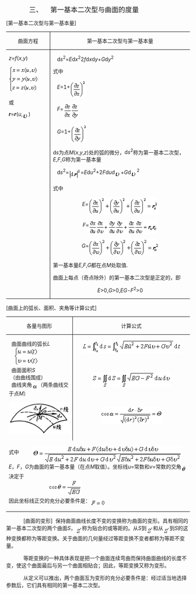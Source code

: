 <div class=Section1><pre style='margin-left:36.0pt;text-indent:-36.0pt'><span
lang=EN-US>三、<span style='font:7.0pt "Times New Roman"'>&nbsp;&nbsp;&nbsp;&nbsp;&nbsp;&nbsp;&nbsp;&nbsp;&nbsp;&nbsp;&nbsp;&nbsp;&nbsp;&nbsp; </span></span><span
lang=ZH-CN style='font-size:14.0pt;font-family:宋体_GB2312'>三、</span><span
lang=EN-US style='font-size:7.0pt;font-family:"Times New Roman"'>&nbsp;&nbsp;&nbsp;&nbsp;&nbsp;&nbsp;&nbsp;&nbsp; </span><span
lang=ZH-CN style='font-size:14.0pt;font-family:宋体_GB2312'>第一基本二次型与曲面的度量</span></pre>
<p class=MsoBodyTextFirstIndent2><span lang=EN-US>[</span><span lang=ZH-CN
style='font-family:宋体_GB2312'>第一基本二次型与第一基本量</span><span lang=EN-US>]</span></p>
<table class=MsoNormalTable border=1 cellspacing=0 cellpadding=0
 style='border-collapse:collapse;border:none'>
 <tr>
  <td width=136 valign=top style='width:102.0pt;border:solid windowtext 1.0pt;
  border-left:none;padding:0mm 5.4pt 0mm 5.4pt'>
  <p class=MsoNormal align=center style='text-align:center'><span lang=ZH-CN
  style='font-family:宋体_GB2312'>曲面方程</span></p>
  </td>
  <td width=488 valign=top style='width:366.0pt;border-top:solid windowtext 1.0pt;
  border-left:none;border-bottom:solid windowtext 1.0pt;border-right:none;
  padding:0mm 5.4pt 0mm 5.4pt'>
  <p class=MsoNormal align=center style='text-align:center'><span lang=ZH-CN
  style='font-family:宋体_GB2312'>第一基本二次型与第一基本量</span></p>
  </td>
 </tr>
 <tr>
  <td width=136 valign=top style='width:102.0pt;border-top:none;border-left:
  none;border-bottom:solid windowtext 1.0pt;border-right:solid windowtext 1.0pt;
  padding:0mm 5.4pt 0mm 5.4pt'>
  <p class=MsoNormal><i><span lang=EN-US>z</span></i><span lang=EN-US>=<i>f</i>(<i>x</i>,<i>y</i>)</span></p>
  <p class=MsoNormal><sub><span lang=EN-US style='font-size:10.5pt'><img
  width=81 height=71 src="res/17e9d95da129bdd93c34fb6cc6aaaa52_5593_files/image002.gif"
  u1:shapes="_x0000_i1031"></span></sub></p>
  <p class=MsoNormal><span lang=ZH-CN style='font-family:宋体_GB2312'>或</span></p>
  <p class=MsoNormal><b><i><span lang=EN-US>r</span></i></b><span lang=EN-US>=<b><i>r</i></b>(<i>u</i>,<i><sub><img
  width=16 height=16 src="res/17e9d95da129bdd93c34fb6cc6aaaa52_5593_files/image004.gif"
  u1:shapes="_x0000_i1032" align=absmiddle></sub></i>)</span></p>
  </td>
  <td width=488 valign=top style='width:366.0pt;border:none;border-bottom:solid windowtext 1.0pt;
  padding:0mm 5.4pt 0mm 5.4pt'>
  <p class=MsoNormal><span lang=EN-US>&nbsp;&nbsp; d<i>s</i><sup>2</sup>=<i>E</i>d<i>x</i><sup>2</sup>2<i>f</i>d<i>x</i>d<i>y</i>+<i>G</i>d<i>y</i><sup>2</sup></span></p>
  <p class=MsoNormal><span lang=ZH-CN style='font-family:宋体_GB2312'>式中</span></p>
  <p class=MsoNormal><span lang=EN-US>&nbsp;&nbsp; <i>E</i>=1+</span><sub><span
  lang=EN-US style='font-size:10.5pt'><img width=44 height=49
  src="res/17e9d95da129bdd93c34fb6cc6aaaa52_5593_files/image006.gif" u1:shapes="_x0000_i1025"
  align=absmiddle></span></sub></p>
  <p class=MsoNormal><span lang=EN-US>&nbsp;&nbsp; <i>F</i>=</span><sub><span
  lang=EN-US style='font-size:10.5pt'><img width=43 height=44
  src="res/17e9d95da129bdd93c34fb6cc6aaaa52_5593_files/image008.gif" u1:shapes="_x0000_i1026"
  align=absmiddle></span></sub></p>
  <p class=MsoNormal><span lang=EN-US>&nbsp;&nbsp; <i>G</i>=1+</span><sub><span
  lang=EN-US style='font-size:10.5pt'><img width=44 height=52
  src="res/17e9d95da129bdd93c34fb6cc6aaaa52_5593_files/image010.gif" u1:shapes="_x0000_i1027"
  align=absmiddle></span></sub></p>
  <p class=MsoNormal><span lang=EN-US>d<i>s</i></span><span lang=ZH-CN
  style='font-family:宋体_GB2312'>为点</span><i><span lang=EN-US>M</span></i><span
  lang=EN-US>(<i>x</i>,<i>y</i>,<i>z</i>)</span><span lang=ZH-CN
  style='font-family:宋体_GB2312'>处的弧的微分，</span><span lang=EN-US>d<i>s</i><sup>2</sup></span><span
  lang=ZH-CN style='font-family:宋体_GB2312'>称为第一基本二次型，</span><i><span
  lang=EN-US>E</span></i><span lang=EN-US>,<i>F</i>,<i>G</i></span><span
  lang=ZH-CN style='font-family:宋体_GB2312'>称为第一基本量</span></p>
  <p class=MsoNormal><span lang=EN-US>&nbsp;&nbsp; d<i>s</i><sup>2</sup>=</span><sub><span
  lang=EN-US style='font-size:10.5pt'><img width=32 height=29
  src="res/17e9d95da129bdd93c34fb6cc6aaaa52_5593_files/image012.gif" u1:shapes="_x0000_i1033"
  align=absmiddle></span></sub><span lang=EN-US>=<i>E</i>d<i>u</i><sup>2</sup>+2<i>F</i>d<i>u</i>d<i><sub><img
  width=16 height=16 src="res/17e9d95da129bdd93c34fb6cc6aaaa52_5593_files/image013.gif"
  u1:shapes="_x0000_i1034" align=absmiddle></sub></i>+<i>G</i>d<i><sub><img
  width=16 height=16 src="res/17e9d95da129bdd93c34fb6cc6aaaa52_5593_files/image014.gif"
  u1:shapes="_x0000_i1035" align=absmiddle></sub></i><sup>2</sup></span></p>
  <p class=1><span lang=ZH-CN style='font-family:宋体_GB2312'>式中</span></p>
  <p class=MsoNormal align=center style='text-align:center'><i><span
  lang=EN-US>E</span></i><span lang=EN-US>=</span><sub><span lang=EN-US
  style='font-size:10.5pt'><img width=191 height=49
  src="res/17e9d95da129bdd93c34fb6cc6aaaa52_5593_files/image016.gif" u1:shapes="_x0000_i1036"
  align=absmiddle></span></sub></p>
  <p class=MsoNormal align=center style='text-align:center'><i><span
  lang=EN-US>F</span></i><span lang=EN-US>=</span><sub><span lang=EN-US
  style='font-size:10.5pt'><img width=188 height=38
  src="res/17e9d95da129bdd93c34fb6cc6aaaa52_5593_files/image018.gif" u1:shapes="_x0000_i1037"
  align=absmiddle></span></sub></p>
  <p class=MsoNormal align=center style='text-align:center'><i><span
  lang=EN-US>G</span></i><span lang=EN-US>=</span><sub><span lang=EN-US
  style='font-size:10.5pt'><img width=191 height=47
  src="res/17e9d95da129bdd93c34fb6cc6aaaa52_5593_files/image020.gif" u1:shapes="_x0000_i1038"
  align=absmiddle></span></sub></p>
  <p class=MsoNormal><span lang=ZH-CN style='font-family:宋体_GB2312'>第一基本量</span><i><span
  lang=EN-US>E</span></i><span lang=EN-US>,<i>F</i>,<i>G</i></span><span
  lang=ZH-CN style='font-family:宋体_GB2312'>都在点</span><i><span lang=EN-US>M</span></i><span
  lang=ZH-CN style='font-family:宋体_GB2312'>处取值</span><span lang=EN-US>.</span></p>
  <p class=1><span lang=ZH-CN style='font-family:宋体_GB2312'>曲面上每点（奇点除外）的第一基本二次型是正定的，即</span></p>
  <p class=MsoNormal align=center style='text-align:center'><i><span
  lang=EN-US>E</span></i><span lang=EN-US>&gt;0,<i>G</i>&gt;0,<i>EG</i>-<i>F</i><sup>2</sup>&gt;0</span></p>
  </td>
 </tr>
</table>
<p class=MsoNormal><span lang=EN-US>[</span><span lang=ZH-CN style='font-family:
宋体_GB2312'>曲面上的弧长、面积、夹角等计算公式</span><span lang=EN-US>]</span></p>
<table class=MsoNormalTable border=1 cellspacing=0 cellpadding=0
 style='border-collapse:collapse;border:none'>
 <tr>
  <td width=224 valign=top style='width:168.0pt;border:solid windowtext 1.0pt;
  border-left:none;padding:0mm 5.4pt 0mm 5.4pt'>
  <p class=MsoNormal align=center style='text-align:center'><span lang=ZH-CN
  style='font-family:宋体_GB2312'>各量与图形</span></p>
  </td>
  <td width=428 valign=top style='width:321.0pt;border-top:solid windowtext 1.0pt;
  border-left:none;border-bottom:solid windowtext 1.0pt;border-right:none;
  padding:0mm 5.4pt 0mm 5.4pt'>
  <p class=MsoNormal align=center style='text-align:center'><span lang=ZH-CN
  style='font-family:宋体_GB2312'>计算公式</span></p>
  </td>
 </tr>
 <tr>
  <td width=224 valign=top style='width:168.0pt;border:none;border-right:solid windowtext 1.0pt;
  padding:0mm 5.4pt 0mm 5.4pt'>
  <p class=MsoNormal><span lang=EN-US>&nbsp; </span><span lang=ZH-CN
  style='font-family:宋体_GB2312'>曲面曲线的弧长</span><i><span lang=EN-US>L</span></i><span
  lang=EN-US><br>
  &nbsp;&nbsp;&nbsp; <sub><img width=65 height=49
  src="res/17e9d95da129bdd93c34fb6cc6aaaa52_5593_files/image022.gif" u1:shapes="_x0000_i1039"></sub><br>
  &nbsp; </span><span lang=ZH-CN style='font-family:宋体_GB2312'>曲面面积</span><i><span
  lang=EN-US>S</span></i><span lang=EN-US><br>
  &nbsp;</span><span lang=ZH-CN style='font-family:宋体_GB2312'>（由曲线围成）</span><span
  lang=EN-US><br>
  &nbsp; </span><span lang=ZH-CN style='font-family:宋体_GB2312'>曲线夹角</span><sub><span
  lang=EN-US><img width=16 height=15
  src="res/17e9d95da129bdd93c34fb6cc6aaaa52_5593_files/image024.gif" u1:shapes="_x0000_i1040"
  align=absmiddle></span></sub><span lang=ZH-CN style='font-family:宋体_GB2312'>（两条曲线交于点</span><i><span
  lang=EN-US>M</span></i><span lang=ZH-CN style='font-family:宋体_GB2312'>）</span></p>
  <p class=MsoNormal><span lang=EN-US><img width=182 height=88
  src="res/17e9d95da129bdd93c34fb6cc6aaaa52_5593_files/image026.jpg" u1:shapes="_x0000_i1041"></span></p>
  </td>
  <td width=428 valign=top style='width:321.0pt;border:none;padding:0mm 5.4pt 0mm 5.4pt'>
  <p class=MsoNormal align=center style='text-align:center'><sub><span
  lang=EN-US><img width=273 height=37
  src="res/17e9d95da129bdd93c34fb6cc6aaaa52_5593_files/image028.gif" u1:shapes="_x0000_i1042"></span></sub><span
  lang=EN-US><br>
  <br>
  <br>
  </span></p>
  <p class=MsoNormal align=center style='text-align:center'><sub><span
  lang=EN-US><img width=215 height=43
  src="res/17e9d95da129bdd93c34fb6cc6aaaa52_5593_files/image030.gif" u1:shapes="_x0000_i1043"></span></sub><span
  lang=EN-US><br>
  <br>
  <br>
  </span></p>
  <p class=MsoNormal align=center style='text-align:center'><sub><span
  lang=EN-US><img width=169 height=49
  src="res/17e9d95da129bdd93c34fb6cc6aaaa52_5593_files/image032.gif" u1:shapes="_x0000_i1044"></span></sub></p>
  </td>
 </tr>
 <tr>
  <td width=652 colspan=2 valign=top style='width:489.0pt;border:none;
  border-bottom:solid windowtext 1.0pt;padding:0mm 5.4pt 0mm 5.4pt'>
  <p class=MsoNormal><span lang=ZH-CN style='font-family:宋体_GB2312'>式中</span><span
  lang=EN-US>&nbsp;&nbsp;&nbsp;&nbsp;&nbsp;&nbsp;&nbsp;&nbsp;&nbsp; <sub><img
  width=409 height=47 src="res/17e9d95da129bdd93c34fb6cc6aaaa52_5593_files/image034.gif"
  u1:shapes="_x0000_i1045" align=absmiddle></sub><br>
  <i>E</i></span><span lang=ZH-CN style='font-family:宋体_GB2312'>，</span><i><span
  lang=EN-US>F</span></i><span lang=ZH-CN style='font-family:宋体_GB2312'>，</span><i><span
  lang=EN-US>G</span></i><span lang=ZH-CN style='font-family:宋体_GB2312'>为曲面的第一基本量（在点</span><i><span
  lang=EN-US>M</span></i><span lang=ZH-CN style='font-family:宋体_GB2312'>取值）。坐标线</span><i><span
  lang=EN-US>u</span></i><span lang=EN-US>=</span><span lang=ZH-CN
  style='font-family:宋体_GB2312'>常数和</span><i><span lang=EN-US>v</span></i><span
  lang=EN-US>=</span><span lang=ZH-CN style='font-family:宋体_GB2312'>常数的交角</span><sub><span
  lang=EN-US><img width=13 height=19
  src="res/17e9d95da129bdd93c34fb6cc6aaaa52_5593_files/image036.gif" u1:shapes="_x0000_i1046"
  align=absmiddle></span></sub><span lang=ZH-CN style='font-family:宋体_GB2312'>决定于</span><span
  lang=EN-US><br>
  &nbsp;&nbsp;&nbsp;&nbsp;&nbsp;&nbsp;&nbsp;&nbsp;&nbsp;&nbsp;&nbsp;&nbsp;&nbsp;&nbsp;&nbsp;&nbsp;&nbsp;&nbsp;&nbsp;&nbsp;&nbsp;&nbsp;&nbsp;&nbsp;&nbsp;&nbsp;&nbsp;&nbsp;
  <sub><img width=92 height=44 src="res/17e9d95da129bdd93c34fb6cc6aaaa52_5593_files/image038.gif"
  u1:shapes="_x0000_i1047"></sub><br>
  </span><span lang=ZH-CN style='font-family:宋体_GB2312'>因此坐标线正交的充分必要条件是：</span><sub><span
  lang=EN-US><img width=41 height=19
  src="res/17e9d95da129bdd93c34fb6cc6aaaa52_5593_files/image040.gif" u1:shapes="_x0000_i1048"
  align=absmiddle></span></sub></p>
  </td>
 </tr>
</table>
<p class=MsoNormal><span lang=EN-US>&nbsp;&nbsp;&nbsp;&nbsp;&nbsp;&nbsp;&nbsp;&nbsp;&nbsp;&nbsp;&nbsp; [</span><span
lang=ZH-CN style='font-family:宋体_GB2312'>曲面的变形</span><span lang=EN-US>]&nbsp; </span><span
lang=ZH-CN style='font-family:宋体_GB2312'>保持曲面曲线长度不变的变换称为曲面的变形。具有相同的第一基本二次型的两个曲面</span><i><span
lang=EN-US>S</span></i><span lang=ZH-CN style='font-family:宋体_GB2312'>，</span><sub><span
lang=EN-US><img width=17 height=21
src="res/17e9d95da129bdd93c34fb6cc6aaaa52_5593_files/image042.gif" u1:shapes="_x0000_i1049"
align=absmiddle></span></sub><span lang=ZH-CN style='font-family:宋体_GB2312'>称为贴合的或等距的。从</span><i><span
lang=EN-US>S</span></i><span lang=ZH-CN style='font-family:宋体_GB2312'>到</span><sub><span
lang=EN-US><img width=18 height=22
src="res/17e9d95da129bdd93c34fb6cc6aaaa52_5593_files/image044.gif" u1:shapes="_x0000_i1050"
align=absmiddle></span></sub><span lang=ZH-CN style='font-family:宋体_GB2312'>和从</span><sub><span
lang=EN-US><img width=17 height=21
src="res/17e9d95da129bdd93c34fb6cc6aaaa52_5593_files/image045.gif" u1:shapes="_x0000_i1051"
align=absmiddle></span></sub><span lang=ZH-CN style='font-family:宋体_GB2312'>到</span><i><span
lang=EN-US>S</span></i><span lang=ZH-CN style='font-family:宋体_GB2312'>的这种变换都称为等距变换。关于曲面的几何量经过等距变换不变者都称为等距不变量。</span></p>
<p class=MsoNormal><span lang=EN-US>&nbsp;&nbsp;&nbsp;&nbsp;&nbsp;&nbsp;&nbsp;&nbsp;&nbsp;&nbsp;&nbsp; </span><span
lang=ZH-CN style='font-family:宋体_GB2312'>等距变换的一种具体表现是把一个曲面连续弯曲而保持曲面曲线的长度不变，使这个曲面最后与另一个曲面相贴合；因此，等距变换又称为变形。</span></p>
<p class=MsoNormal><span lang=EN-US>&nbsp;&nbsp;&nbsp;&nbsp;&nbsp;&nbsp;&nbsp;&nbsp;&nbsp;&nbsp;&nbsp; </span><span
lang=ZH-CN style='font-family:宋体_GB2312'>从定义可以推出，两个曲面互为变形的充分必要条件是：经过适当地选择参数后，它们具有相同的第一基本二次型。</span></p>
</div>